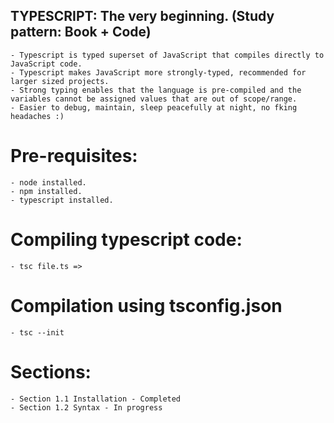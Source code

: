 ## TYPESCRIPT: The very beginning. (Study pattern: Book + Code)

    - Typescript is typed superset of JavaScript that compiles directly to JavaScript code.
    - Typescript makes JavaScript more strongly-typed, recommended for larger sized projects.
    - Strong typing enables that the language is pre-compiled and the variables cannot be assigned values that are out of scope/range.
    - Easier to debug, maintain, sleep peacefully at night, no fking headaches :)

# Pre-requisites:

    - node installed.
    - npm installed.
    - typescript installed.

# Compiling typescript code:

    - tsc file.ts =>

# Compilation using tsconfig.json

    - tsc --init

# Sections:

    - Section 1.1 Installation - Completed
    - Section 1.2 Syntax - In progress
